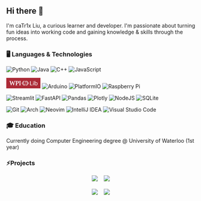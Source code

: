 ## Hi there 👋

I'm caTr1x Liu, a curious learner and developer. I'm passionate about turning fun ideas into working code and gaining knowledge & skills through the process. 

### 🖥️ Languages & Technologies

![Python](https://img.shields.io/badge/python-3670A0?style=for-the-badge&logo=python&logoColor=ffdd54) ![Java](https://img.shields.io/badge/java-%23ED8B00.svg?style=for-the-badge&logo=openjdk&logoColor=white) ![C++](https://img.shields.io/badge/c++-%2300599C.svg?style=for-the-badge&logo=c%2B%2B&logoColor=white) ![JavaScript](https://img.shields.io/badge/javascript-%23323330.svg?style=for-the-badge&logo=javascript&logoColor=%23F7DF1E)


[<img src="wpilib.jpeg" height="28gem"  alt="WPILib Logo"/>](https://wpilib.org/)  ![Arduino](https://img.shields.io/badge/-Arduino-00979D?style=for-the-badge&logo=Arduino&logoColor=white) ![PlatformIO](https://img.shields.io/badge/PlatformIO-%23222.svg?style=for-the-badge&logo=platformio&logoColor=%23f5822a)  ![Raspberry Pi](https://img.shields.io/badge/-Raspberry_Pi-C51A4A?style=for-the-badge&logo=Raspberry-Pi)

![Streamlit](https://img.shields.io/badge/Streamlit-%23FE4B4B.svg?style=for-the-badge&logo=streamlit&logoColor=white) ![FastAPI](https://img.shields.io/badge/FastAPI-005571?style=for-the-badge&logo=fastapi) ![Pandas](https://img.shields.io/badge/pandas-%23150458.svg?style=for-the-badge&logo=pandas&logoColor=white) ![Plotly](https://img.shields.io/badge/Plotly-%233F4F75.svg?style=for-the-badge&logo=plotly&logoColor=white) ![NodeJS](https://img.shields.io/badge/node.js-6DA55F?style=for-the-badge&logo=node.js&logoColor=white)  ![SQLite](https://img.shields.io/badge/sqlite-%2307405e.svg?style=for-the-badge&logo=sqlite&logoColor=white) 

![Git](https://img.shields.io/badge/git-%23F05033.svg?style=for-the-badge&logo=git&logoColor=white) ![Arch](https://img.shields.io/badge/Arch%20Linux-1793D1?logo=arch-linux&logoColor=fff&style=for-the-badge) ![Neovim](https://img.shields.io/badge/NeoVim-%2357A143.svg?&style=for-the-badge&logo=neovim&logoColor=white) ![IntelliJ IDEA](https://img.shields.io/badge/IntelliJIDEA-000000.svg?style=for-the-badge&logo=intellij-idea&logoColor=white) ![Visual Studio Code](https://img.shields.io/badge/Visual%20Studio%20Code-0078d7.svg?style=for-the-badge&logo=visual-studio-code&logoColor=white)

### 🎓 Education
Currently doing Computer Engineering degree @ University of Waterloo (1st year)

### ⚡Projects
<p align="center">
<a href="https://github.com/Shenzhen-Robotics-Alliance/maple-sim"><img src="./proj1.png" width="36%"></a>
&nbsp;&nbsp;
<a href="https://github.com/Shenzhen-Robotics-Alliance/Maple-Swerve-Skeleton"><img src="./proj2.png" width="36%"></a>
<br><br>
<a href="https://github.com/catr1xLiu/Intelli-Scope"><img src="./proj3.png" width="36%"></a>
&nbsp;&nbsp;
<img src="./proj4.png" width="36%">
</p>
